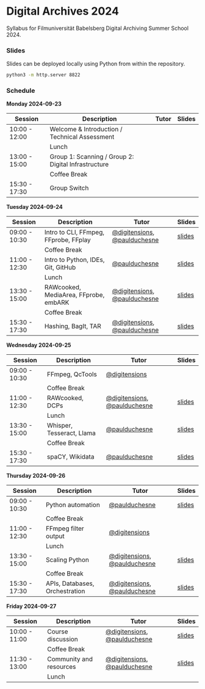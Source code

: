 # Digital Archives 2024

Syllabus for Filmuniversität Babelsberg Digital Archiving Summer School 2024.

### Slides

Slides can be deployed locally using Python from within the repository.

```sh
python3 -m http.server 8822
```

### Schedule

**Monday 2024-09-23**

| Session | Description | Tutor | Slides |
| --- | --- | --- | --- |
| 10:00 - 12:00 | Welcome & Introduction / Technical Assessment | | | 
|  | Lunch | | |
| 13:00 - 15:00 | Group 1: Scanning / Group 2: Digital Infrastructure | | |
|  | Coffee Break | | |
| 15:30 - 17:30 | Group Switch | | |

**Tuesday 2024-09-24**

| Session | Description | Tutor | Slides |
| --- | --- | --- | --- |
| 09:00 - 10:30 | Intro to CLI, FFmpeg, FFprobe, FFplay | [@digitensions](https://github.com/digitensions), [@paulduchesne](https://github.com/paulduchesne) | [slides](slides/tuesday_01.html) | 
|  | Coffee Break | | | 
| 11:00 - 12:30 | Intro to Python, IDEs, Git, GitHub | [@paulduchesne](https://github.com/paulduchesne) | [slides](slides/tuesday_02.html) | 
|  | Lunch | |  | 
| 13:30 - 15:00 | RAWcooked, MediaArea, FFprobe, embARK | [@digitensions](https://github.com/digitensions), [@paulduchesne](https://github.com/paulduchesne) | [slides](slides/tuesday_03.html)| 
|  | Coffee Break | | |
| 15:30 - 17:30 | Hashing, BagIt, TAR | [@digitensions](https://github.com/digitensions), [@paulduchesne](https://github.com/paulduchesne) | [slides](slides/tuesday_04.html) | 

**Wednesday 2024-09-25**

| Session | Description | Tutor | Slides |
| --- | --- | --- | --- |
| 09:00 - 10:30 | FFmpeg, QcTools | [@digitensions](https://github.com/digitensions) | | 
|  | Coffee Break | | | 
| 11:00 - 12:30 | RAWcooked, DCPs | [@digitensions](https://github.com/digitensions), [@paulduchesne](https://github.com/paulduchesne) | [slides](slides/wednesday_02.html)| 
|  | Lunch | | | 
| 13:30 - 15:00 | Whisper, Tesseract, Llama | [@paulduchesne](https://github.com/paulduchesne) | [slides](slides/wednesday_03.html)| 
|  | Coffee Break | | |
| 15:30 - 17:30 | spaCY, Wikidata | [@paulduchesne](https://github.com/paulduchesne) | [slides](slides/wednesday_04.html)| 

**Thursday 2024-09-26**

| Session | Description | Tutor | Slides |
| --- | --- | --- | --- |
| 09:00 - 10:30 | Python automation | [@paulduchesne](https://github.com/paulduchesne) | [slides](slides/thursday_01.html)| 
|  | Coffee Break | | | 
| 11:00 - 12:30 | FFmpeg filter output | [@digitensions](https://github.com/digitensions) | | 
|  | Lunch | | | 
| 13:30 - 15:00 | Scaling Python | [@digitensions](https://github.com/digitensions), [@paulduchesne](https://github.com/paulduchesne) | [slides](slides/thursday_03.html)| 
|  | Coffee Break | | |
| 15:30 - 17:30 | APIs, Databases, Orchestration | [@digitensions](https://github.com/digitensions), [@paulduchesne](https://github.com/paulduchesne) | [slides](slides/thursday_04.html) | 

**Friday 2024-09-27**

| Session | Description | Tutor | Slides |
| --- | --- | --- | --- |
| 10:00 - 11:00 | Course discussion | [@digitensions](https://github.com/digitensions), [@paulduchesne](https://github.com/paulduchesne) | [slides](slides/friday_01.html) | 
|  | Coffee Break | | | 
| 11:30 - 13:00 | Community and resources | [@digitensions](https://github.com/digitensions), [@paulduchesne](https://github.com/paulduchesne) | [slides](slides/friday_02.html) | 
|  | Lunch | | | 
